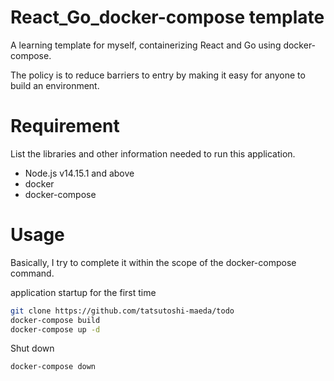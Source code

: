 # React_Go_docker-compose template
 
A learning template for myself, containerizing React and Go using docker-compose.

The policy is to reduce barriers to entry by making it easy for anyone to build an environment.
 
# Requirement
 
List the libraries and other information needed to run this application.
 
* Node.js v14.15.1 and above
* docker
* docker-compose
 
# Usage
 
Basically, I try to complete it within the scope of the docker-compose command.

 application startup for the first time
```bash
git clone https://github.com/tatsutoshi-maeda/todo
docker-compose build
docker-compose up -d
```
 
Shut down
 ```bash
docker-compose down
```
